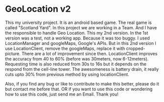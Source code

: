 GeoLocation v2
============

This my university project. It is an android based game. The real game is called "Scotland Yard". In this project we are working in a Team. And I have the responsible to handle Geo Location. This my 2nd version. In the 1st version was a test, not a working app. Because it was too buggy. I used LocationManager and googleMaps, Google's APIs. But in this 2nd version I use LocationClient, remove the googleMaps, replace it with cropped-picture. There are a lot of improvement since then. LocationClient improves the accuracy from 40 to 60%  (before was 30meters, now 6-12meters). Requesting time is also reduced from 30s to 16s but it depends on the respond from the cell-line tower. The awesomeness is battery drain, it really cuts upto 30% from previous method by using locationClient.

Also, if you find any bug or like to contribute to make this better, please do it but contact me before that. OR if you want to use this code or wondering how to use this code, just send me an Email. Thank you!
